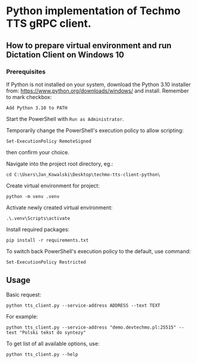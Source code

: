 # Python implementation of Techmo TTS gRPC client.


## How to prepare virtual environment and run Dictation Client on Windows 10


### Prerequisites

If Python is not installed on your system, download the Python 3.10 installer from: https://www.python.org/downloads/windows/ and install.
Remember to mark checkbox:
```
Add Python 3.10 to PATH
```


Start the PowerShell with `Run as Administrator`.

Temporarily change the PowerShell's execution policy to allow scripting:

```
Set-ExecutionPolicy RemoteSigned
```
then confirm your choice.

Navigate into the project root directory, eg.:

```
cd C:\Users\Jan_Kowalski\Desktop\techmo-tts-client-python\
```

Create virtual environment for project:

```
python -m venv .venv
```

Activate newly created virtual environment:
```
.\.venv\Scripts\activate
```

Install required packages:
```
pip install -r requirements.txt
```


To switch back PowerShell's execution policy to the default, use command:

```
Set-ExecutionPolicy Restricted
```




## Usage

Basic request:

```
python tts_client.py --service-address ADDRESS --text TEXT
```


For example:

```
python tts_client.py --service-address "demo.devtechmo.pl:25515" --text "Polski tekst do syntezy"
```


To get list of all available options, use:
```
python tts_client.py --help
```
